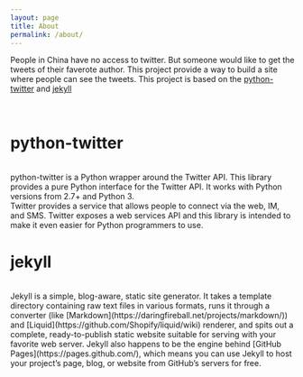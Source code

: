 ```yaml
---
layout: page
title: About
permalink: /about/
---
```


People in China have no access to twitter. But someone would like to get the tweets of their faverote author. This project provide a way to build a site where people can see the tweets. This project is based on the [python-twitter](https://github.com/bear/python-twitter) and [jekyll](https://github.com/jekyll/jekyll)

<br>

# python-twitter

<br>
python-twitter is a Python wrapper around the Twitter API.
This library provides a pure Python interface for the Twitter API. It works with Python versions from 2.7+ and Python 3.
<br>
Twitter provides a service that allows people to connect via the web, IM, and SMS. Twitter exposes a web services API and this library is intended to make it even easier for Python programmers to use.

<br>

# jekyll
<br>
Jekyll is a simple, blog-aware, static site generator. It takes a template directory containing raw text files in various formats, runs it through a converter (like [Markdown](https://daringfireball.net/projects/markdown/)) and [Liquid](https://github.com/Shopify/liquid/wiki) renderer, and spits out a complete, ready-to-publish static website suitable for serving with your favorite web server. Jekyll also happens to be the engine behind [GitHub Pages](https://pages.github.com/), which means you can use Jekyll to host your project’s page, blog, or website from GitHub’s servers for free.

